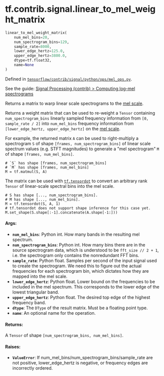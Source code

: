 <div itemscope itemtype="http://developers.google.com/ReferenceObject">
<meta itemprop="name" content="tf.contrib.signal.linear_to_mel_weight_matrix" />
</div>

# tf.contrib.signal.linear_to_mel_weight_matrix

``` python
linear_to_mel_weight_matrix(
    num_mel_bins=20,
    num_spectrogram_bins=129,
    sample_rate=8000,
    lower_edge_hertz=125.0,
    upper_edge_hertz=3800.0,
    dtype=tf.float32,
    name=None
)
```



Defined in [`tensorflow/contrib/signal/python/ops/mel_ops.py`](https://www.tensorflow.org/code/tensorflow/contrib/signal/python/ops/mel_ops.py).

See the guide: [Signal Processing (contrib) > Computing log-mel spectrograms](../../../../../api_guides/python/contrib.signal.md#Computing_log_mel_spectrograms)

Returns a matrix to warp linear scale spectrograms to the [mel scale][mel].

Returns a weight matrix that can be used to re-weight a `Tensor` containing
`num_spectrogram_bins` linearly sampled frequency information from
`[0, sample_rate / 2]` into `num_mel_bins` frequency information from
`[lower_edge_hertz, upper_edge_hertz]` on the [mel scale][mel].

For example, the returned matrix `A` can be used to right-multiply a
spectrogram `S` of shape `[frames, num_spectrogram_bins]` of linear
scale spectrum values (e.g. STFT magnitudes) to generate a "mel spectrogram"
`M` of shape `[frames, num_mel_bins]`.

    # `S` has shape [frames, num_spectrogram_bins]
    # `M` has shape [frames, num_mel_bins]
    M = tf.matmul(S, A)

The matrix can be used with [`tf.tensordot`](../../../tf/tensordot.md) to convert an arbitrary rank
`Tensor` of linear-scale spectral bins into the mel scale.

    # S has shape [..., num_spectrogram_bins].
    # M has shape [..., num_mel_bins].
    M = tf.tensordot(S, A, 1)
    # tf.tensordot does not support shape inference for this case yet.
    M.set_shape(S.shape[:-1].concatenate(A.shape[-1:]))

#### Args:

* <b>`num_mel_bins`</b>: Python int. How many bands in the resulting mel spectrum.
* <b>`num_spectrogram_bins`</b>: Python int. How many bins there are in the source
    spectrogram data, which is understood to be `fft_size // 2 + 1`, i.e. the
    spectrogram only contains the nonredundant FFT bins.
* <b>`sample_rate`</b>: Python float. Samples per second of the input signal used to
    create the spectrogram. We need this to figure out the actual frequencies
    for each spectrogram bin, which dictates how they are mapped into the mel
    scale.
* <b>`lower_edge_hertz`</b>: Python float. Lower bound on the frequencies to be
    included in the mel spectrum. This corresponds to the lower edge of the
    lowest triangular band.
* <b>`upper_edge_hertz`</b>: Python float. The desired top edge of the highest
    frequency band.
* <b>`dtype`</b>: The `DType` of the result matrix. Must be a floating point type.
* <b>`name`</b>: An optional name for the operation.


#### Returns:

A `Tensor` of shape `[num_spectrogram_bins, num_mel_bins]`.


#### Raises:

* <b>`ValueError`</b>: If num_mel_bins/num_spectrogram_bins/sample_rate are not
    positive, lower_edge_hertz is negative, or frequency edges are incorrectly
    ordered.

[mel]: https://en.wikipedia.org/wiki/Mel_scale